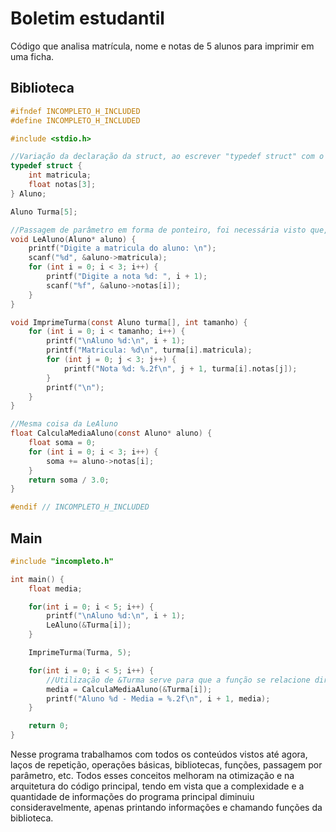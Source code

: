 # Boletim estudantil
Código que analisa matrícula, nome e notas de 5 alunos para imprimir em uma ficha.

## Biblioteca
```C
#ifndef INCOMPLETO_H_INCLUDED
#define INCOMPLETO_H_INCLUDED

#include <stdio.h>

//Variação da declaração da struct, ao escrever "typedef struct" com o nome da struct no final da chave, não é necessário difitar struct Aluno Turma[5], pois já foi definido como struct acima.
typedef struct {
    int matricula;
    float notas[3];
} Aluno;

Aluno Turma[5];

//Passagem de parâmetro em forma de ponteiro, foi necessária visto que, caso a variável não fosse ponteiro no parâmetro, não haveria alterações no endereço de memória da variável por ela ter sido criada na main.
void LeAluno(Aluno* aluno) {
    printf("Digite a matricula do aluno: \n");
    scanf("%d", &aluno->matricula);
    for (int i = 0; i < 3; i++) {
        printf("Digite a nota %d: ", i + 1);
        scanf("%f", &aluno->notas[i]);
    }
}

void ImprimeTurma(const Aluno turma[], int tamanho) {
    for (int i = 0; i < tamanho; i++) {
        printf("\nAluno %d:\n", i + 1);
        printf("Matricula: %d\n", turma[i].matricula);
        for (int j = 0; j < 3; j++) {
            printf("Nota %d: %.2f\n", j + 1, turma[i].notas[j]);
        }
        printf("\n");
    }
}

//Mesma coisa da LeAluno
float CalculaMediaAluno(const Aluno* aluno) {
    float soma = 0;
    for (int i = 0; i < 3; i++) {
        soma += aluno->notas[i];
    }
    return soma / 3.0;
}

#endif // INCOMPLETO_H_INCLUDED
```

## Main
```C
#include "incompleto.h"

int main() {
    float media;

    for(int i = 0; i < 5; i++) {
        printf("\nAluno %d:\n", i + 1);
        LeAluno(&Turma[i]);
    }

    ImprimeTurma(Turma, 5);

    for(int i = 0; i < 5; i++) {
        //Utilização de &Turma serve para que a função se relacione diretamente com a memória e não com o ponteiro
        media = CalculaMediaAluno(&Turma[i]);
        printf("Aluno %d - Media = %.2f\n", i + 1, media);
    }

    return 0;
}
```
Nesse programa trabalhamos com todos os conteúdos vistos até agora, laços de repetição, operações básicas,  bibliotecas, funções, passagem por parâmetro, etc. Todos esses conceitos melhoram na otimização e na arquitetura do código principal, tendo em vista que a complexidade e a quantidade de informações do programa principal diminuiu consideravelmente, apenas printando informações e chamando funções da biblioteca.
